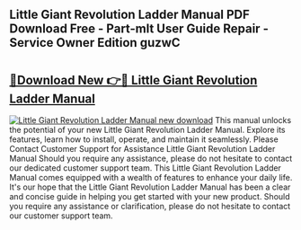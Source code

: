 ## Little Giant Revolution Ladder Manual PDF Download Free - Part-mlt User Guide Repair - Service Owner Edition guzwC

# <h2><a href="http://bc2838.oget.top/?id=Little+Giant+Revolution+Ladder+Manual">🔗Download New 👉🔴 Little Giant Revolution Ladder Manual</a></h2>

[![Little Giant Revolution Ladder Manual new download](https://i.imgur.com/5g1atiW.png)](http://bc2838.oget.top/?id=Little+Giant+Revolution+Ladder+Manual)
This manual unlocks the potential of your new Little Giant Revolution Ladder Manual. Explore its features, learn how to install, operate, and maintain it seamlessly. Please Contact Customer Support for Assistance Little Giant Revolution Ladder Manual Should you require any assistance, please do not hesitate to contact our dedicated customer support team. This Little Giant Revolution Ladder Manual comes equipped with a wealth of features to enhance your daily life. It's our hope that the Little Giant Revolution Ladder Manual has been a clear and concise guide in helping you get started with your new product. Should you require any assistance or clarification, please do not hesitate to contact our customer support team.

